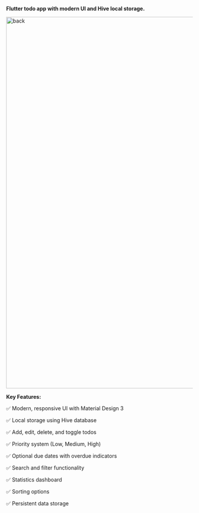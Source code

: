 **Flutter todo app with modern UI and Hive local storage.**


<img width="1200" height="1000" alt="back" src="https://github.com/user-attachments/assets/3c9e3400-d7b7-4867-a4d8-0788fc82086d" />



**Key Features:**



✅ Modern, responsive UI with Material Design 3

✅ Local storage using Hive database

✅ Add, edit, delete, and toggle todos

✅ Priority system (Low, Medium, High)

✅ Optional due dates with overdue indicators




✅ Search and filter functionality

✅ Statistics dashboard

✅ Sorting options

✅ Persistent data storage



